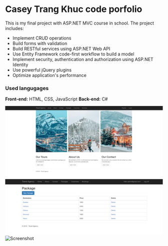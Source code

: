 # Casey Trang Khuc code porfolio
This is my final project with ASP.NET MVC course in school.
The project includes:
- Implement CRUD operations
- Build forms with validation 
- Build RESTful services using ASP.NET Web API
- Use Entity Framework code-first workflow to build a model 
- Implement security, authentication and authorization using ASP.NET Identity
- Use powerful jQuery plugins
- Optimize application's performance  

### Used langugages
**Front-end:** HTML, CSS, JavaScript
**Back-end:** C#

![Screenshot](screenshot1.png)
![Screenshot](screenshot2.png)
![Screenshot](screenshot3.png)